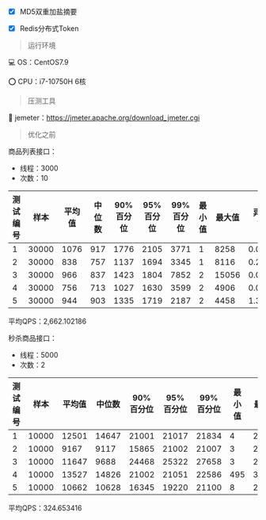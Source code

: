 



- [x] MD5双重加盐摘要

- [x] Redis分布式Token

  

> 运行环境

💻 OS：CentOS7.9

⭕ CPU：i7-10750H 6核



> 压测工具

🔨 jemeter：https://jmeter.apache.org/download_jmeter.cgi



> 优化之前

商品列表接口：

- 线程：3000
- 次数：10

| 测试编号 | 样本  | 平均值 | 中位数 | 90% 百分位 | 95% 百分位 | 99% 百分位 | 最小值 | 最大值 | 异常 % | 吞吐量     | 接收 KB/sec | 发送 KB/sec |
| -------- | ----- | ------ | ------ | ---------- | ---------- | ---------- | ------ | ------ | ------ | ---------- | ----------- | ----------- |
| 1        | 30000 | 1076   | 917    | 1776       | 2105       | 3771       | 1      | 8258   | 0.00%  | 2313.3868  | 7773.79     | 304.99      |
| 2        | 30000 | 838    | 757    | 1137       | 1694       | 3345       | 1      | 8116   | 0.21%  | 3021.45231 | 10147.91    | 397.49      |
| 3        | 30000 | 966    | 837    | 1423       | 1804       | 7852       | 2      | 15056  | 0.00%  | 1919.50861 | 6450.22     | 253.06      |
| 4        | 30000 | 756    | 713    | 1027       | 1630       | 3599       | 2      | 4906   | 0.00%  | 3300.33003 | 11090.27    | 435.1       |
| 5        | 30000 | 944    | 903    | 1335       | 1719       | 2187       | 2      | 4458   | 1.32%  | 2755.83318 | 9228.16     | 358.51      |

平均QPS：2,662.102186

秒杀商品接口：

- 线程：5000
- 次数：2

| 测试编号 | 样本  | 平均值 | 中位数 | 90% 百分位 | 95% 百分位 | 99% 百分位 | 最小值 | 最大值 | 异常 % | 吞吐量    | 接收 KB/sec | 发送 KB/sec |
| -------- | ----- | ------ | ------ | ---------- | ---------- | ---------- | ------ | ------ | ------ | --------- | ----------- | ----------- |
| 1        | 10000 | 12501  | 14647  | 21001      | 21017      | 21834      | 4      | 27055  | 14.01% | 299.01624 | 587.15      | 68.55       |
| 2        | 10000 | 9167   | 9117   | 15865      | 21002      | 21007      | 3      | 25068  | 22.78% | 346.88497 | 713.02      | 71.41       |
| 3        | 10000 | 11647  | 9688   | 24468      | 25322      | 27658      | 3      | 27743  | 39.31% | 320.73898 | 751.66      | 51.9        |
| 4        | 10000 | 13527  | 14826  | 21002      | 21051      | 22586      | 495    | 30201  | 13.65% | 322.42463 | 628.26      | 74.23       |
| 5        | 10000 | 10662  | 10628  | 16345      | 19220      | 21100      | 8      | 27048  | 10.40% | 334.20226 | 624.87      | 79.83       |

平均QPS：324.653416

